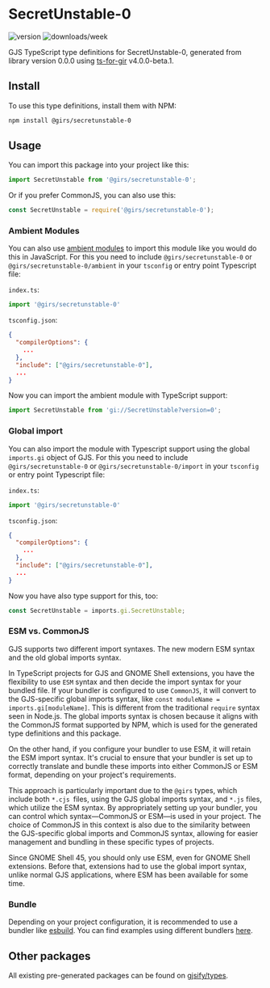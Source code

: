 
# SecretUnstable-0

![version](https://img.shields.io/npm/v/@girs/secretunstable-0)
![downloads/week](https://img.shields.io/npm/dw/@girs/secretunstable-0)


GJS TypeScript type definitions for SecretUnstable-0, generated from library version 0.0.0 using [ts-for-gir](https://github.com/gjsify/ts-for-gir) v4.0.0-beta.1.


## Install

To use this type definitions, install them with NPM:
```bash
npm install @girs/secretunstable-0
```

## Usage

You can import this package into your project like this:
```ts
import SecretUnstable from '@girs/secretunstable-0';
```

Or if you prefer CommonJS, you can also use this:
```ts
const SecretUnstable = require('@girs/secretunstable-0');
```

### Ambient Modules

You can also use [ambient modules](https://github.com/gjsify/ts-for-gir/tree/main/packages/cli#ambient-modules) to import this module like you would do this in JavaScript.
For this you need to include `@girs/secretunstable-0` or `@girs/secretunstable-0/ambient` in your `tsconfig` or entry point Typescript file:

`index.ts`:
```ts
import '@girs/secretunstable-0'
```

`tsconfig.json`:
```json
{
  "compilerOptions": {
    ...
  },
  "include": ["@girs/secretunstable-0"],
  ...
}
```

Now you can import the ambient module with TypeScript support: 

```ts
import SecretUnstable from 'gi://SecretUnstable?version=0';
```

### Global import

You can also import the module with Typescript support using the global `imports.gi` object of GJS.
For this you need to include `@girs/secretunstable-0` or `@girs/secretunstable-0/import` in your `tsconfig` or entry point Typescript file:

`index.ts`:
```ts
import '@girs/secretunstable-0'
```

`tsconfig.json`:
```json
{
  "compilerOptions": {
    ...
  },
  "include": ["@girs/secretunstable-0"],
  ...
}
```

Now you have also type support for this, too:

```ts
const SecretUnstable = imports.gi.SecretUnstable;
```


### ESM vs. CommonJS

GJS supports two different import syntaxes. The new modern ESM syntax and the old global imports syntax.

In TypeScript projects for GJS and GNOME Shell extensions, you have the flexibility to use `ESM` syntax and then decide the import syntax for your bundled file. If your bundler is configured to use `CommonJS`, it will convert to the GJS-specific global imports syntax, like `const moduleName = imports.gi[moduleName]`. This is different from the traditional `require` syntax seen in Node.js. The global imports syntax is chosen because it aligns with the CommonJS format supported by NPM, which is used for the generated type definitions and this package.

On the other hand, if you configure your bundler to use ESM, it will retain the ESM import syntax. It's crucial to ensure that your bundler is set up to correctly translate and bundle these imports into either CommonJS or ESM format, depending on your project's requirements.

This approach is particularly important due to the `@girs` types, which include both `*.cjs `files, using the GJS global imports syntax, and `*.js` files, which utilize the ESM syntax. By appropriately setting up your bundler, you can control which syntax—CommonJS or ESM—is used in your project. The choice of CommonJS in this context is also due to the similarity between the GJS-specific global imports and CommonJS syntax, allowing for easier management and bundling in these specific types of projects.

Since GNOME Shell 45, you should only use ESM, even for GNOME Shell extensions. Before that, extensions had to use the global import syntax, unlike normal GJS applications, where ESM has been available for some time.

### Bundle

Depending on your project configuration, it is recommended to use a bundler like [esbuild](https://esbuild.github.io/). You can find examples using different bundlers [here](https://github.com/gjsify/ts-for-gir/tree/main/examples).

## Other packages

All existing pre-generated packages can be found on [gjsify/types](https://github.com/gjsify/types).

